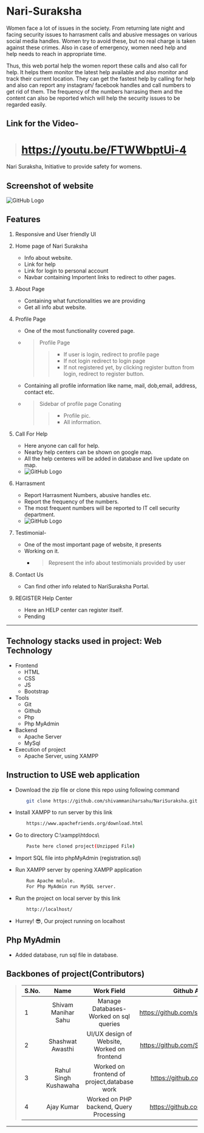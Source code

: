 # Nari-Suraksha
Women face a lot of issues in the society. From returning late night and facing security issues to harrasment calls and abusive messages on various social media handles. Women try to avoid these, but no real charge is taken against these crimes. Also in case of emergency, women need help and help needs to reach in appropriate time.

Thus, this web portal help the women report these calls and also call for help. It helps them monitor the latest help available and also monitor and track their current location. They can get the fastest help by calling for help and also can report any instagram/ facebook handles and call numbers to get rid of them. The frequency of the numbers harrasing them and the content can also be reported which will help the security issues to be regarded easily.

##  Link for the Video- 
   > # https://youtu.be/FTWWbptUi-4

Nari Suraksha, Initiative to provide safety for womens.

## Screenshot of website

![GitHub Logo](markdown-demo/home.png)
 
 
## Features

1. Responsive and User friendly UI
2. Home page of Nari Suraksha 
   * Info about website.
   * Link for help
   * Link for login to personal account 
   * Navbar containing Importent links to redirect to other pages.
3. About Page
   * Containing what functionalities we are providing 
   * Get all info abut website.
4. Profile Page
   * One of the most functionality covered page.
   * > Profile Page
       >> * If user is login, redirect to profile page
       >> * If not login redirect to login page
       >> * If not registered yet, by clicking register button from login, redirect to register button.
   * Containing all profile information like name, mail, dob,email, address, contact etc. 
   * > Sidebar of profile page Conating 
       >> * Profile pic.
       >> * All information.  
  
5. Call For Help
   * Here anyone can call for help.
   * Nearby help centers can be shown on google map.
   * All the help centeres will be added in database and live update on map.
   * ![GitHub Logo](markdown-demo/help.png) 
   
6. Harrasment
   * Report Harrasment Numbers, abusive handles etc.
   * Report the frequency of the numbers.
   * The most frequent numbers will be reported to IT cell security department.
   * ![GitHub Logo](markdown-demo/harrasment.png) 
   
6. Testimonial- 
   * One of the most important page of website, it presents
   * Working on it.
     * > Represent the info about testimonials provided by user  
7. Contact Us 
   * Can find other info related to NariSuraksha Portal.   
8. REGISTER Help Center
   * Here an HELP center can register itself.
   * Pending    

---

## Technology stacks used in project: Web Technology
*  Frontend
   * HTML
   * CSS
   * JS
   * Bootstrap
*  Tools
   * Git
   * Github
   * Php
   * Php MyAdmin
*  Backend
   * Apache Server
   * MySql
*  Execution of project
   * Apache Server, using XAMPP
   
## Instruction to USE web application

*  Download the zip file or clone this repo using following command
   
     ``` bash
         git clone https://github.com/shivammaniharsahu/NariSuraksha.git
     ```
*  Install XAMPP to run server by this link
     ``` bash
         https://www.apachefriends.org/download.html
     ```    
         
*  Go to directory C:\xampp\htdocs\
     ``` bash
         Paste here cloned project(Unzipped File) 
     ```
*  Import SQL file into phpMyAdmin (registration.sql)

*  Run XAMPP server by opening XAMPP application
     ``` bash
         Run Apache molule.
         For Php MyAdmin run MySQL server. 
     ```     
*  Run the project on local server by this link
     ``` bash
         http://localhost/ 
     ```  
*  Hurrey! 😎, Our project running on localhost  

## Php MyAdmin

*  Added database, run sql file in database.

## Backbones of project(Contributors)

>| S.No.         | Name                  | Work Field                                   | Github Account                            |
>| ------------- |:---------------------:|:--------------------------------------------:|:-----------------------------------------:| 
>| 1             | Shivam Manihar Sahu   | Manage Databases- Worked on sql queries      |  https://github.com/shivammaniharsahu/    |
>| 2             | Shashwat Awasthi      | UI/UX design of Website, Worked on frontend  |  https://github.com/ShashwatAwasthi04     |
>| 3             | Rahul Singh Kushawaha | Worked on frontend of project,database work  |  https://github.com/Rahul-skush           | 
>| 4             | Ajay Kumar            | Worked on PHP backend, Query Processing      |  https://github.com/AJAYKR00KJ            |

---
     
     

    

   
   
